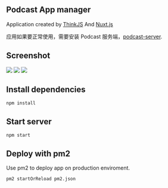 ## Podcast App manager

Application created by [ThinkJS](http://www.thinkjs.org) And [Nuxt.js](https://github.com/nuxt)

应用如果要正常使用，需要安装 Podcast 服务端，[podcast-server](https://github.com/baisheng/podcast-server).

## Screenshot
![](https://github.com/baisheng/podcast-app-manager/blob/master/doc/screenshot/login.png?raw=true)
![](https://github.com/baisheng/podcast-app-manager/blob/master/doc/screenshot/homepage.png?raw=true)
![](https://github.com/baisheng/podcast-app-manager/blob/master/doc/screenshot/detail.png?raw=true)
## Install dependencies

```
npm install
```

## Start server

```
npm start
```

## Deploy with pm2

Use pm2 to deploy app on production enviroment.

```
pm2 startOrReload pm2.json
```

